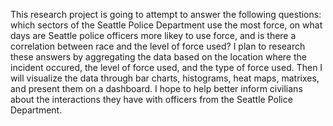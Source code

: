 <p>This research project is going to attempt to answer the following questions: which sectors of the Seattle Police Department use the most force, on what days are Seattle police officers more likey to use force, and is there a correlation between race and the level of force used? I plan to research these answers by aggregating the data based on the location where the incident occured, the level of force used, and the type of force used. Then I will visualize the data through bar charts, histograms, heat maps, matrixes, and present them on a dashboard. I hope to help better inform civilians about the interactions they have with officers from the Seattle Police Department.</p>